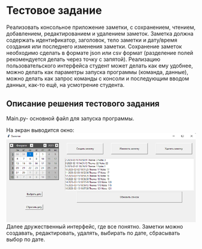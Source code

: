 # Тестовое задание

Реализовать консольное приложение заметки, с сохранением, чтением,
добавлением, редактированием и удалением заметок. Заметка должна
содержать идентификатор, заголовок, тело заметки и дату/время создания
или последнего изменения заметки. Сохранение заметок необходимо сделать
в формате json или csv формат (разделение полей рекомендуется делать через
точку с запятой).
Реализацию пользовательского интерфейса студент может
делать как ему удобнее, можно делать как параметры запуска программы
(команда, данные), можно делать как запрос команды с консоли и
последующим вводом данных, как-то ещё, на усмотрение студента.

## Описание решения тестового задания

Main.py- основной файл для запуска программы.

На экран выводится окно:
![основная картинка](image.png)
Далее дружественный интерфейс, где все понятно. Заметки можно создавать, редактировать, удалять, выбирать по дате, сбрасывать выбор по дате.
